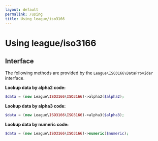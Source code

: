 ```yaml
---
layout: default
permalink: /using
title: Using league/iso3166
---
```


# Using league/iso3166

## Interface

The following methods are provided by the `League\ISO3166\DataProvider` interface.

**Lookup data by alpha2 code:**

``` php
$data = (new League\ISO3166\ISO3166)->alpha2($alpha2);
```

**Lookup data by alpha3 code:**

``` php
$data = (new League\ISO3166\ISO3166)->alpha3($alpha3);
```

**Lookup data by numeric code:**

``` php
$data = (new League\ISO3166\ISO3166)->numeric($numeric);
```
